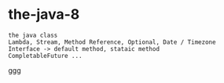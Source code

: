 # the-java-8
    the java class
    Lambda, Stream, Method Reference, Optional, Date / Timezone
    Interface -> default method, stataic method
    CompletableFuture ...

ggg
